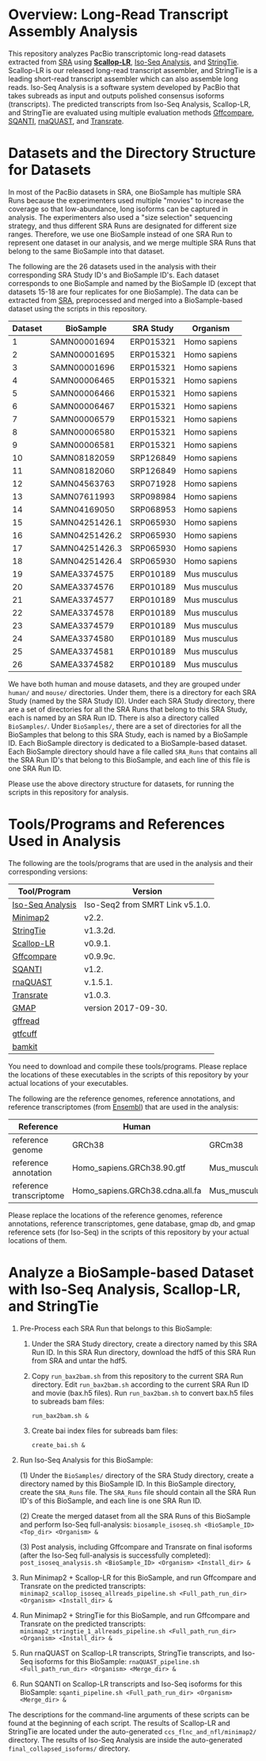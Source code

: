 # Overview: Long-Read Transcript Assembly Analysis

This repository analyzes PacBio transcriptomic long-read datasets extracted from [SRA](https://www.ncbi.nlm.nih.gov/sra) using
[**Scallop-LR**](https://github.com/Kingsford-Group/scallop/releases/tag/isoseq-v0.9.1), [Iso-Seq Analysis](https://www.pacb.com/documentation/smrt-link-software-installation-v5-1-0/), and [StringTie](https://ccb.jhu.edu/software/stringtie/). Scallop-LR is our released long-read transcript assembler, and StringTie is a 
leading short-read transcript assembler which can also assemble long reads. Iso-Seq Analysis is a software 
system developed by PacBio that takes subreads as input and outputs polished consensus isoforms (transcripts). 
The predicted transcripts from Iso-Seq Analysis, Scallop-LR, and StringTie are evaluated using multiple 
evaluation methods [Gffcompare](http://ccb.jhu.edu/software/stringtie/gff.shtml), [SQANTI](https://bitbucket.org/ConesaLab/sqanti), [rnaQUAST](http://cab.spbu.ru/software/rnaquast/), and [Transrate](http://hibberdlab.com/transrate/). 
   
# Datasets and the Directory Structure for Datasets

In most of the PacBio datasets in SRA, one BioSample has multiple SRA Runs because the experimenters used 
multiple "movies" to increase the coverage so that low-abundance, long isoforms can be captured in analysis. 
The experimenters also used a "size selection" sequencing strategy, and thus different SRA Runs are designated 
for different size ranges. Therefore, we use one BioSample instead of one SRA Run to represent one dataset 
in our analysis, and we merge multiple SRA Runs that belong to the same BioSample into that dataset.

The following are the 26 datasets used in the analysis with their corresponding SRA Study ID's and BioSample ID's.
Each dataset corresponds to one BioSample and named by the BioSample ID (except that datasets 15-18 are four replicates for one BioSample).
The data can be extracted from [SRA](https://www.ncbi.nlm.nih.gov/sra), preprocessed and merged into a BioSample-based dataset
using the scripts in this repository. 

Dataset	| BioSample	| SRA Study	| Organism
--------|-----------|-----------|---------
1	| SAMN00001694	| ERP015321	| Homo sapiens
2	| SAMN00001695	| ERP015321	| Homo sapiens
3	| SAMN00001696	| ERP015321	| Homo sapiens
4	| SAMN00006465	| ERP015321	| Homo sapiens
5	| SAMN00006466	| ERP015321	| Homo sapiens
6	| SAMN00006467	| ERP015321	| Homo sapiens
7	| SAMN00006579	| ERP015321	| Homo sapiens
8	| SAMN00006580	| ERP015321	| Homo sapiens
9	| SAMN00006581	| ERP015321	| Homo sapiens
10	| SAMN08182059	| SRP126849	| Homo sapiens
11	| SAMN08182060	| SRP126849	| Homo sapiens
12	| SAMN04563763	| SRP071928	| Homo sapiens
13	| SAMN07611993	| SRP098984	| Homo sapiens
14	| SAMN04169050	| SRP068953	| Homo sapiens
15	| SAMN04251426.1	| SRP065930	| Homo sapiens
16	| SAMN04251426.2	| SRP065930	| Homo sapiens
17	| SAMN04251426.3	| SRP065930	| Homo sapiens
18	| SAMN04251426.4	| SRP065930	| Homo sapiens
19	| SAMEA3374575	| ERP010189	| Mus musculus
20	| SAMEA3374576	| ERP010189	| Mus musculus
21	| SAMEA3374577	| ERP010189	| Mus musculus
22	| SAMEA3374578	| ERP010189	| Mus musculus
23	| SAMEA3374579	| ERP010189	| Mus musculus
24	| SAMEA3374580	| ERP010189	| Mus musculus
25	| SAMEA3374581	| ERP010189	| Mus musculus
26	| SAMEA3374582	| ERP010189	| Mus musculus


We have both human and mouse datasets, and they are grouped under `human/` and `mouse/` directories. Under them, 
there is a directory for each SRA Study (named by the SRA Study ID). Under each SRA Study directory, there are 
a set of directories for all the SRA Runs that belong to this SRA Study, each is named by an SRA Run ID. There 
is also a directory called `BioSamples/`. Under `BioSamples/`, there are a set of directories for all the 
BioSamples that belong to this SRA Study, each is named by a BioSample ID. Each BioSample directory is dedicated 
to a BioSample-based dataset. Each BioSample directory should have a file called `SRA_Runs` that contains all 
the SRA Run ID's that belong to this BioSample, and each line of this file is one SRA Run ID.
   
Please use the above directory structure for datasets, for running the scripts in this repository for analysis.

# Tools/Programs and References Used in Analysis

The following are the tools/programs that are used in the analysis and their corresponding versions:

  Tool/Program     |  Version
  -----------------|---------------------------------
  [Iso-Seq Analysis](https://www.pacb.com/documentation/smrt-link-software-installation-v5-1-0/) |  Iso-Seq2 from SMRT Link v5.1.0.
  [Minimap2](https://github.com/lh3/minimap2)         |  v2.2.
  [StringTie](https://ccb.jhu.edu/software/stringtie/)        |  v1.3.2d.
  [Scallop-LR](https://github.com/Kingsford-Group/scallop/releases/tag/isoseq-v0.9.1)       |  v0.9.1.
  [Gffcompare](http://ccb.jhu.edu/software/stringtie/gff.shtml)       |  v0.9.9c.
  [SQANTI](https://bitbucket.org/ConesaLab/sqanti)           |  v1.2.
  [rnaQUAST](http://cab.spbu.ru/software/rnaquast/)         |  v.1.5.1.
  [Transrate](http://hibberdlab.com/transrate/)        |  v1.0.3.
  [GMAP](http://research-pub.gene.com/gmap/)             |  version 2017-09-30.
  [gffread](http://ccb.jhu.edu/software/stringtie/gff.shtml)          |  
  [gtfcuff](https://github.com/Kingsford-Group/rnaseqtools)          |  
  [bamkit](https://github.com/Shao-Group/bamkit)           |  
   
You need to download and compile these tools/programs. Please replace the locations of these executables
in the scripts of this repository by your actual locations of your executables.

The following are the reference genomes, reference annotations, and reference transcriptomes (from [Ensembl](https://uswest.ensembl.org/index.html)) 
that are used in the analysis:

  Reference                |  Human                           |  Mouse 
  -------------------------|----------------------------------|---------------------------------
  reference genome         |  GRCh38                          |  GRCm38 
  reference annotation     |  Homo_sapiens.GRCh38.90.gtf      |  Mus_musculus.GRCm38.92.gtf
  reference transcriptome  |  Homo_sapiens.GRCh38.cdna.all.fa |  Mus_musculus.GRCm38.cdna.all.fa

Please replace the locations of the reference genomes, reference annotations, reference transcriptomes, 
gene database, gmap db, and gmap reference sets (for Iso-Seq) in the scripts of this repository by your 
actual locations of them.

# Analyze a BioSample-based Dataset with Iso-Seq Analysis, Scallop-LR, and StringTie

1. Pre-Process each SRA Run that belongs to this BioSample:

    1. Under the SRA Study directory, create a directory named by this SRA Run ID.
        In this SRA Run directory, download the hdf5 of this SRA Run from SRA and untar the hdf5.


    2. Copy `run_bax2bam.sh` from this repository to the current SRA Run directory. 
        Edit `run_bax2bam.sh` according to the current SRA Run ID and movie (bax.h5 files).
        Run `run_bax2bam.sh` to convert bax.h5 files to subreads bam files:
        ```
        run_bax2bam.sh &
        ```


    3. Create bai index files for subreads bam files:
        ```
        create_bai.sh &
        ```

2. Run Iso-Seq Analysis for this BioSample:

    (1) Under the `BioSamples/` directory of the SRA Study directory, create a directory named by this BioSample ID.
        In this BioSample directory, create the `SRA_Runs` file. The `SRA_Runs` file should contain all the SRA 
        Run ID's of this BioSample, and each line is one SRA Run ID.


    (2) Create the merged dataset from all the SRA Runs of this BioSample and perform Iso-Seq full-analysis:
        ```
        biosample_isoseq.sh <BioSample_ID> <Top_dir> <Organism> &
        ```


    (3) Post analysis, including Gffcompare and Transrate on final isoforms 
        (after the Iso-Seq full-analysis is successfully completed):
        ```
        post_isoseq_analysis.sh <BioSample_ID> <Organism> <Install_dir> &
        ```

3. Run Minimap2 + Scallop-LR for this BioSample, and run Gffcompare and Transrate on the predicted transcripts:
        ```
        minimap2_scallop_isoseq_allreads_pipeline.sh <Full_path_run_dir> <Organism> <Install_dir> &
        ```

4. Run Minimap2 + StringTie for this BioSample, and run Gffcompare and Transrate on the predicted transcripts:
        ```
        minimap2_stringtie_1_allreads_pipeline.sh <Full_path_run_dir> <Organism> <Install_dir> &
        ```

5. Run rnaQUAST on Scallop-LR transcripts, StringTie transcripts, and Iso-Seq isoforms for this BioSample:
        ```
        rnaQUAST_pipeline.sh <Full_path_run_dir> <Organism> <Merge_dir> &
        ```

6. Run SQANTI on Scallop-LR transcripts and Iso-Seq isoforms for this BioSample:
        ```
        sqanti_pipeline.sh <Full_path_run_dir> <Organism> <Merge_dir> &
        ```

The descriptions for the command-line arguments of these scripts can be found at the beginning of each script.
The results of Scallop-LR and StringTie are located under the auto-generated `ccs_flnc_and_nfl/minimap2/` directory. 
The results of Iso-Seq Analysis are inside the auto-generated `final_collapsed_isoforms/` directory.

